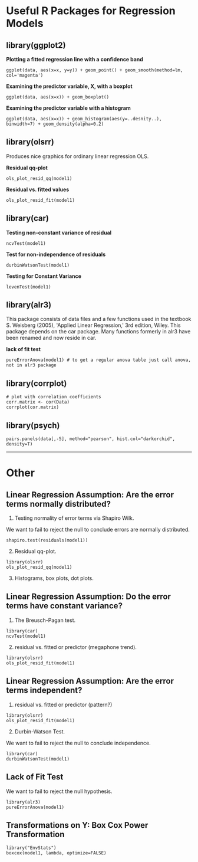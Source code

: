 # Useful R Packages for Regression Models

## library(ggplot2)

**Plotting a fitted regression line with a confidence band**

```
ggplot(data, aes(x=x, y=y)) + geom_point() + geom_smooth(method=lm, col='magenta')
```

**Examining the predictor variable, X, with a boxplot**

```
ggplot(data, aes(x=x)) + geom_boxplot()
```

**Examining the predictor variable with a histogram**

```
ggplot(data, aes(x=x)) + geom_histogram(aes(y=..desnity..), binwidth=7) + geom_density(alpha=0.2)
```

## library(olsrr)

Produces nice graphics for ordinary linear regression OLS. 

**Residual qq-plot**

```
ols_plot_resid_qq(model1) 
```

**Residual vs. fitted values**

```
ols_plot_resid_fit(model1)
```

## library(car)

**Testing non-constant variance of residual**

```
ncvTest(model1)
```

**Test for non-independence of residuals**

```
durbinWatsonTest(model1)
```

**Testing for Constant Variance**

```
levenTest(model1)
```

## library(alr3)

This package consists of data files and a few functions used in the textbook S. Weisberg (2005), 'Applied Linear Regression,' 3rd edition, Wiley. This package depends on the car package. Many functions formerly in alr3 have been renamed and now reside in car.

**lack of fit test**

```
pureErrorAnova(model1) # to get a regular anova table just call anova, not in alr3 package
```

## library(corrplot)

```
# plot with correlation coefficients
corr.matrix <- cor(Data)
corrplot(cor.matrix)
```

## library(psych)

```
pairs.panels(data[,-5], method="pearson", hist.col="darkorchid", density=T)
```
---

# Other

## Linear Regression Assumption: Are the error terms normally distributed? 

1. Testing normality of error terms via Shapiro Wilk.

We want to fail to reject the null to conclude errors are normally distributed. 

```
shapiro.test(residuals(model1))
```

2. Residual qq-plot.

```
library(olsrr)
ols_plot_resid_qq(model1) 
```

3. Histograms, box plots, dot plots.

## Linear Regression Assumption: Do the error terms have constant variance?

1. The Breusch-Pagan test.

```
library(car)
ncvTest(model1)
```

2. residual vs. fitted or predictor (megaphone trend).

```
library(olsrr)
ols_plot_resid_fit(model1)
```

## Linear Regression Assumption: Are the error terms independent?

1. residual vs. fitted or predictor (pattern?)

```
library(olsrr)
ols_plot_resid_fit(model1)
```

2. Durbin-Watson Test. 

We want to fail to reject the null to conclude independence.

```
library(car)
durbinWatsonTest(model1)
```

## Lack of Fit Test

We want to fail to reject the null hypothesis.

```
library(alr3)
pureErrorAnova(model1)
```
## Transformations on Y: Box Cox Power Transformation

```
library("EnvStats")
boxcox(model1, lambda, optimize=FALSE)
```
